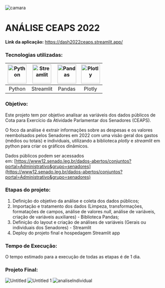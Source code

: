![camara](https://github.com/AlbertoFAraujo/AnaliseCeaps/assets/105552990/d83cae01-fa82-40c5-aa1d-54ff7a1770ea)
# ANÁLISE CEAPS 2022

**Link da aplicação:** https://dash2022ceaps.streamlit.app/

### Tecnologias utilizadas: 
| <img align="center" alt="Python" height="60" width="60" src="https://api.iconify.design/logos/python.svg"> | <img align="center" alt="Streamlit" height="60" width="60" src="https://api.iconify.design/logos/streamlit.svg"> | <img align="center" alt="Pandas" height="60" width="60" src="https://api.iconify.design/simple-icons/pandas.svg?color=%23f2f2f2"> | <img align="center" alt="Plotly" height="60" width="60" src="https://api.iconify.design/devicon/plotly.svg"> |
|:---:|:---:|:---:|:---:|
| Python | Streamlit | Pandas | Plotly |


### Objetivo: 

Este projeto tem por objetivo analisar as variáveis dos dados públicos de Cota para Exercício da Atividade Parlamentar dos Senadores (CEAPS).

O foco da análise é extrair informações sobre as despesas e os valores reembolsados pelos Senadores em 2022 com uma visão geral dos gastos (médios ou totais) e individuais, utilizando a biblioteca *plotly* e *streamlit* em python para criar os gráficos dinâmicos.

Dados públicos podem ser acessados em: [https://www12.senado.leg.br/dados-abertos/conjuntos?portal=Administrativo&grupo=senadores](https://www12.senado.leg.br/dados-abertos/conjuntos?portal=Administrativo&grupo=senadores)

### Etapas do projeto:

1. Definição do objetivo da análise e coleta dos dados públicos;
2. Importação e tratamento dos dados (Limpeza, transformações, formatações de campos, análise de valores *null*, análise de variáveis, criação de variáveis auxiliares) - Biblioteca Pandas;
3. Definição do layout e criação de análises de variáveis (Gerais ou individuais dos Senadores) - Streamlit
4. Deploy do projeto final e hospedagem Streamlit app

### Tempo de Execução:

O tempo estimado para a execução de todas as etapas é de 1 dia.

### Projeto Final:

![Untitled](https://github.com/AlbertoFAraujo/AnaliseCeaps/assets/105552990/aa0cdf1e-22d1-465e-a7e1-84ef932d733b)
![Untitled 1](https://github.com/AlbertoFAraujo/AnaliseCeaps/assets/105552990/2aaf7566-3b51-44e4-98b7-1974709f681e)
![analiseIndividual](https://github.com/AlbertoFAraujo/AnaliseCeaps/assets/105552990/2d04376c-9d4f-42dd-ba91-83f32cf6fd5b)
